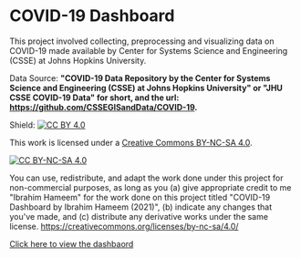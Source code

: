# COVID-19 Dashboard

This project involved collecting, preprocessing and visualizing data on COVID-19 made available by Center for Systems Science and Engineering (CSSE) at Johns Hopkins University.

 Data Source: **"COVID-19 Data Repository by the Center for Systems Science and Engineering (CSSE) at Johns Hopkins University" or "JHU CSSE COVID-19 Data" for short, and the url: https://github.com/CSSEGISandData/COVID-19.**


Shield: [![CC BY 4.0][cc-by-shield]][cc-by]

This work is licensed under a
[Creative Commons BY-NC-SA 4.0][cc-by].

[![CC BY-NC-SA 4.0][cc-by-image]][cc-by]

[cc-by]: https://creativecommons.org/licenses/by-nc-sa/4.0/
[cc-by-image]: https://i.creativecommons.org/l/by-nc-sa/4.0/88x31.png
[cc-by-shield]: https://img.shields.io/badge/License-CC%20BY--NC--SA%204.0-lightgrey.svg


You can use, redistribute, and adapt the work done under this project for non-commercial purposes, as long as you (a) give appropriate credit to me "Ibrahim Hameem" for the work done on this project titled "COVID-19 Dashboard by Ibrahim Hameem (2021)", (b) indicate any changes that you've made, and (c) distribute any derivative works under the same license. https://creativecommons.org/licenses/by-nc-sa/4.0/

[Click here to view the dashbaord](https://share.streamlit.io/ibraham-7198/covid19-dashboard/main/app_new_1.py)
